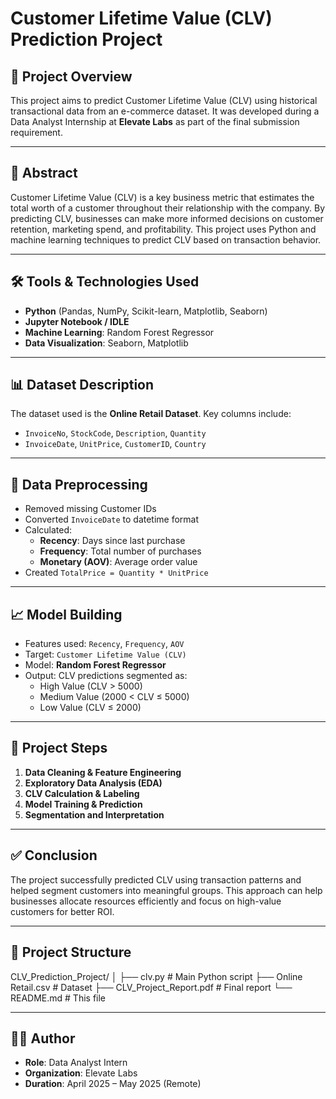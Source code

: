 # Customer Lifetime Value (CLV) Prediction Project

## 📌 Project Overview
This project aims to predict Customer Lifetime Value (CLV) using historical transactional data from an e-commerce dataset. It was developed during a Data Analyst Internship at **Elevate Labs** as part of the final submission requirement.

---

## 📄 Abstract
Customer Lifetime Value (CLV) is a key business metric that estimates the total worth of a customer throughout their relationship with the company. By predicting CLV, businesses can make more informed decisions on customer retention, marketing spend, and profitability. This project uses Python and machine learning techniques to predict CLV based on transaction behavior.

---

## 🛠 Tools & Technologies Used
- **Python** (Pandas, NumPy, Scikit-learn, Matplotlib, Seaborn)
- **Jupyter Notebook / IDLE**
- **Machine Learning**: Random Forest Regressor
- **Data Visualization**: Seaborn, Matplotlib

---

## 📊 Dataset Description
The dataset used is the **Online Retail Dataset**. Key columns include:
- `InvoiceNo`, `StockCode`, `Description`, `Quantity`
- `InvoiceDate`, `UnitPrice`, `CustomerID`, `Country`

---

## 🔄 Data Preprocessing
- Removed missing Customer IDs
- Converted `InvoiceDate` to datetime format
- Calculated:
  - **Recency**: Days since last purchase
  - **Frequency**: Total number of purchases
  - **Monetary (AOV)**: Average order value
- Created `TotalPrice = Quantity * UnitPrice`

---

## 📈 Model Building
- Features used: `Recency`, `Frequency`, `AOV`
- Target: `Customer Lifetime Value (CLV)`
- Model: **Random Forest Regressor**
- Output: CLV predictions segmented as:
  - High Value (CLV > 5000)
  - Medium Value (2000 < CLV ≤ 5000)
  - Low Value (CLV ≤ 2000)

---

## 📌 Project Steps
1. **Data Cleaning & Feature Engineering**
2. **Exploratory Data Analysis (EDA)**
3. **CLV Calculation & Labeling**
4. **Model Training & Prediction**
5. **Segmentation and Interpretation**

---

## ✅ Conclusion
The project successfully predicted CLV using transaction patterns and helped segment customers into meaningful groups. This approach can help businesses allocate resources efficiently and focus on high-value customers for better ROI.

---

## 📁 Project Structure
CLV_Prediction_Project/
│
├── clv.py # Main Python script
├── Online Retail.csv # Dataset
├── CLV_Project_Report.pdf # Final report
└── README.md # This file

---

## 🧑‍💻 Author
- **Role**: Data Analyst Intern  
- **Organization**: Elevate Labs  
- **Duration**: April 2025 – May 2025 (Remote)

